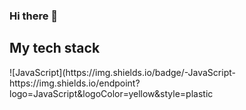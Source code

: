 ### Hi there 👋

<!--
**Kim-hyun-jin/kim-hyun-jin** is a ✨ _special_ ✨ repository because its `README.md` (this file) appears on your GitHub profile.

Here are some ideas to get you started:

- 🔭 I’m currently working on ...
- 🌱 I’m currently learning ...
- 👯 I’m looking to collaborate on ...
- 🤔 I’m looking for help with ...
- 💬 Ask me about ...
- 📫 How to reach me: ...
- 😄 Pronouns: ...
- ⚡ Fun fact: ...
-->
<h2> My tech stack </h2>
![JavaScript](https://img.shields.io/badge/-JavaScript-
https://img.shields.io/endpoint?logo=JavaScript&logoColor=yellow&style=plastic
